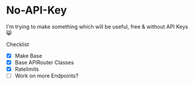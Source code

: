 # No-API-Key
 I'm trying to make something which will be useful, free & without API Keys 😸 
 
 Checklist
 - [x] Make Base
 - [x] Base APIRouter Classes
 - [x] Ratelimits
 - [ ] Work on more Endpoints?